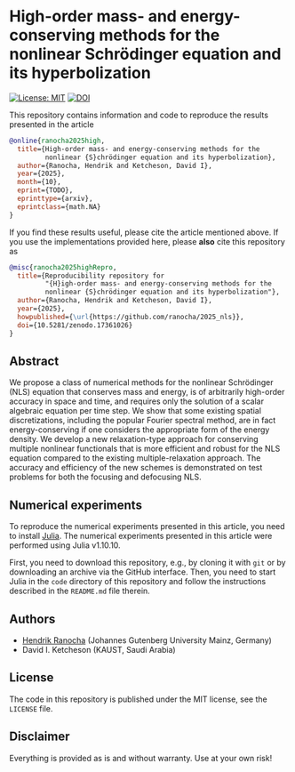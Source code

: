 # High-order mass- and energy-conserving methods for the nonlinear Schrödinger equation and its hyperbolization

[![License: MIT](https://img.shields.io/badge/License-MIT-success.svg)](https://opensource.org/licenses/MIT)
[![DOI](https://zenodo.org/badge/DOI/10.5281/zenodo.17361026.svg)](https://zenodo.org/doi/10.5281/zenodo.17361026)

This repository contains information and code to reproduce the results presented
in the article
```bibtex
@online{ranocha2025high,
  title={High-order mass- and energy-conserving methods for the
         nonlinear {S}chrödinger equation and its hyperbolization},
  author={Ranocha, Hendrik and Ketcheson, David I},
  year={2025},
  month={10},
  eprint={TODO},
  eprinttype={arxiv},
  eprintclass={math.NA}
}
```

If you find these results useful, please cite the article mentioned above. If you
use the implementations provided here, please **also** cite this repository as
```bibtex
@misc{ranocha2025highRepro,
  title={Reproducibility repository for
         "{H}igh-order mass- and energy-conserving methods for the
         nonlinear {S}chrödinger equation and its hyperbolization"},
  author={Ranocha, Hendrik and Ketcheson, David I},
  year={2025},
  howpublished={\url{https://github.com/ranocha/2025_nls}},
  doi={10.5281/zenodo.17361026}
}
```

## Abstract

We propose a class of numerical methods for the nonlinear Schrödinger (NLS) equation that conserves mass and energy, is of arbitrarily high-order accuracy in space and time, and requires only the solution of a scalar algebraic equation per time step.  We show that some existing spatial discretizations, including the popular Fourier spectral method, are in fact energy-conserving if one considers the appropriate form of the energy density. We develop a new relaxation-type approach for conserving multiple nonlinear functionals that is more efficient and robust for the NLS equation compared to the existing multiple-relaxation approach. The accuracy and efficiency of the new schemes is demonstrated on test problems for both the focusing and defocusing NLS.


## Numerical experiments

To reproduce the numerical experiments presented in this article, you need
to install [Julia](https://julialang.org/).
The numerical experiments presented in this article were performed using
Julia v1.10.10.

First, you need to download this repository, e.g., by cloning it with `git`
or by downloading an archive via the GitHub interface. Then, you need to start
Julia in the `code` directory of this repository and follow the instructions
described in the `README.md` file therein.


## Authors

- [Hendrik Ranocha](https://ranocha.de) (Johannes Gutenberg University Mainz, Germany)
- David I. Ketcheson (KAUST, Saudi Arabia)


## License

The code in this repository is published under the MIT license, see the
`LICENSE` file.


## Disclaimer

Everything is provided as is and without warranty. Use at your own risk!
